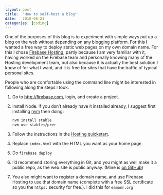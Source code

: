 ```yaml
---
layout: post
title:  "How to self-host a blog"
date:   2018-08-21
categories: [coding]
---
```


One of the purposes of this blog is to experiment with simple ways put up a blog
on the web without depending on any blogging platform. For this I wanted a free
way to deploy static web pages on my own domain name. For this I chose [Firebase Hosting][1],
partly because I am very familiar with it, having worked on the Firebase team
and personally knowing many of the Hosting development team, but also because it
is actually the best solution I know of for what I want, and it is free for
sites that have the traffic of typical personal sites.

People who are comfortable using the command line might be interested in
following along the steps I took.
  
1.  Go to http://firebase.com, login, and create a project.</li>
1.  Install Node. If you don’t already have it installed already, I suggest
    first installing [nvm][2] then doing:

	  ```sh
    nvm install stable
    nvm use stable</pre>
    ```
1.  Follow the instructions in the [Hosting quickstart][3].
1.  Replace `index.html` with the HTML you want as your home page.
1.  Do `firebase deploy`
1.  I’d recommend storing everything in Git, and you might as well make it a
    public repo, as the web site is public anyway. (Mine is [on GitHub][4])
1.  You also might want to register a domain name, and use Firebase Hosting to
    use that domain name (complete with a free SSL certificate so you the
    `https:` security for free.). I did this for `eamonn.org`

[1]: https://firebase.google.com/docs/hosting/
[2]: https://github.com/creationix/nvm
[3]: https://firebase.google.com/docs/hosting/quickstart
[4]: https://github.com/eobrain/webhome

